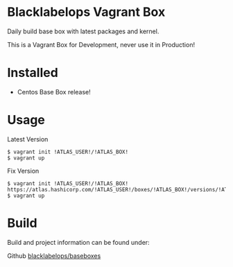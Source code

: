 # Blacklabelops Vagrant Box

Daily build base box with latest packages and kernel.

This is a Vagrant Box for Development, never use it in Production!

# Installed

* Centos Base Box release!

# Usage

Latest Version

~~~~
$ vagrant init !ATLAS_USER!/!ATLAS_BOX!
$ vagrant up
~~~~

Fix Version

~~~~
$ vagrant init !ATLAS_USER!/!ATLAS_BOX! https://atlas.hashicorp.com/!ATLAS_USER!/boxes/!ATLAS_BOX!/versions/!ATLAS_VERSION!
$ vagrant up
~~~~

# Build

Build and project information can be found under:

Github [blacklabelops/baseboxes](https://github.com/blacklabelops/baseboxes)
